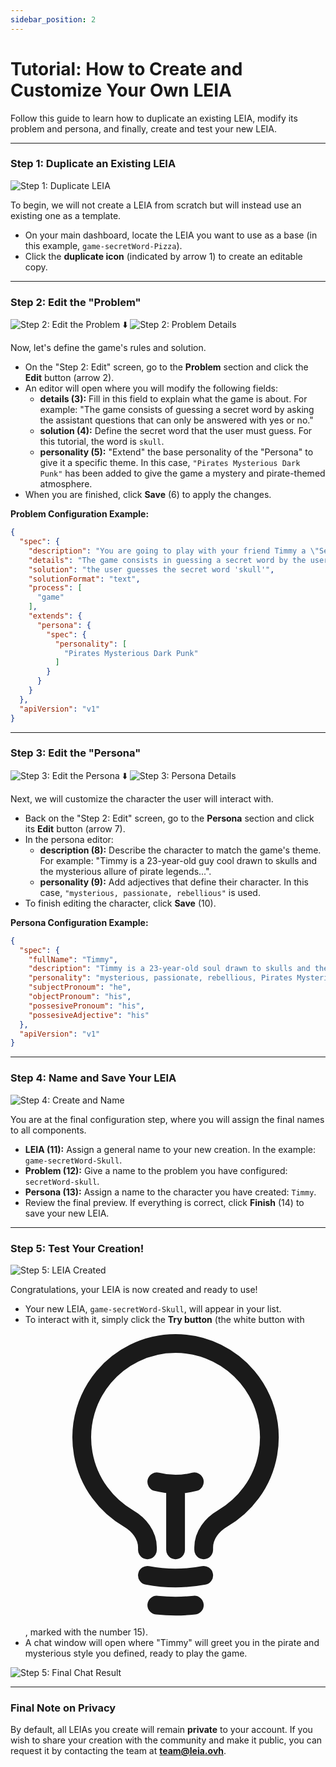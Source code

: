 ```yaml
---
sidebar_position: 2
---
```


# Tutorial: How to Create and Customize Your Own LEIA

Follow this guide to learn how to duplicate an existing LEIA, modify its problem and persona, and finally, create and test your new LEIA.

---

### **Step 1: Duplicate an Existing LEIA**

![Step 1: Duplicate LEIA](./pizza-example/Step1.PNG)

To begin, we will not create a LEIA from scratch but will instead use an existing one as a template.

* On your main dashboard, locate the LEIA you want to use as a base (in this example, `game-secretWord-Pizza`).
* Click the **duplicate icon** (indicated by arrow 1) to create an editable copy.


---

### **Step 2: Edit the "Problem"**

![Step 2: Edit the Problem](./pizza-example/Step2.PNG)
⬇️
![Step 2: Problem Details](./pizza-example/Step3.PNG)

Now, let's define the game's rules and solution.

* On the "Step 2: Edit" screen, go to the **Problem** section and click the **Edit** button (arrow 2).
* An editor will open where you will modify the following fields:
    * **details (3):** Fill in this field to explain what the game is about. For example: "The game consists of guessing a secret word by asking the assistant questions that can only be answered with yes or no."
    * **solution (4):** Define the secret word that the user must guess. For this tutorial, the word is `skull`.
    * **personality (5):** "Extend" the base personality of the "Persona" to give it a specific theme. In this case, `"Pirates Mysterious Dark Punk"` has been added to give the game a mystery and pirate-themed atmosphere.
* When you are finished, click **Save** (6) to apply the changes.

**Problem Configuration Example:**

```json
{
  "spec": {
    "description": "You are going to play with your friend Timmy a \"Secret Word\" game. Your friend can answer only yes or no. Good luck!",
    "details": "The game consists in guessing a secret word by the user, during the game only yes or no questions should be allowed. The AI assistant can't say the secret word explicitly  until the user guesses it.",
    "solution": "the user guesses the secret word 'skull'",
    "solutionFormat": "text",
    "process": [
      "game"
    ],
    "extends": {
      "persona": {
        "spec": {
          "personality": [
            "Pirates Mysterious Dark Punk"
          ]
        }
      }
    }
  },
  "apiVersion": "v1"
}
```



---

### **Step 3: Edit the "Persona"**

![Step 3: Edit the Persona](./pizza-example/Step4.PNG)
⬇️
![Step 3: Persona Details](./pizza-example/Step5.PNG)

Next, we will customize the character the user will interact with.

* Back on the "Step 2: Edit" screen, go to the **Persona** section and click its **Edit** button (arrow 7).
* In the persona editor:
    * **description (8):** Describe the character to match the game's theme. For example: "Timmy is a 23-year-old guy cool drawn to skulls and the mysterious allure of pirate legends...".
    * **personality (9):** Add adjectives that define their character. In this case, `"mysterious, passionate, rebellious"` is used.
* To finish editing the character, click **Save** (10).

**Persona Configuration Example:**

```json
{
  "spec": {
    "fullName": "Timmy",
    "description": "Timmy is a 23-year-old soul drawn to skulls and the mysterious allure of pirate legends, while also enjoying parties and spending time with friends. Timmy is passionate and friendly, yet carries an enigmatic vibe.",
    "personality": "mysterious, passionate, rebellious, Pirates Mysterious Dark Punk",
    "subjectPronoum": "he",
    "objectPronoum": "his",
    "possesivePronoum": "his",
    "possesiveAdjective": "his"
  },
  "apiVersion": "v1"
}
```



---

### **Step 4: Name and Save Your LEIA**

![Step 4: Create and Name](./pizza-example/Step6.PNG)

You are at the final configuration step, where you will assign the final names to all components.

* **LEIA (11):** Assign a general name to your new creation. In the example: `game-secretWord-Skull`.
* **Problem (12):** Give a name to the problem you have configured: `secretWord-skull`.
* **Persona (13):** Assign a name to the character you have created: `Timmy`.
* Review the final preview. If everything is correct, click **Finish** (14) to save your new LEIA.



---

### **Step 5: Test Your Creation!**

![Step 5: LEIA Created](./pizza-example/Step7.PNG)

Congratulations, your LEIA is now created and ready to use!

* Your new LEIA, `game-secretWord-Skull`, will appear in your list.
* To interact with it, simply click the **Try button** (the white button with <svg xmlns="http://www.w3.org/2000/svg" fill="none" viewBox="0 0 24 24" stroke-width="1.5" stroke="currentColor" class="size-6">
  <path stroke-linecap="round" stroke-linejoin="round" d="M12 18v-5.25m0 0a6.01 6.01 0 0 0 1.5-.189m-1.5.189a6.01 6.01 0 0 1-1.5-.189m3.75 7.478a12.06 12.06 0 0 1-4.5 0m3.75 2.383a14.406 14.406 0 0 1-3 0M14.25 18v-.192c0-.983.658-1.823 1.508-2.316a7.5 7.5 0 1 0-7.517 0c.85.493 1.509 1.333 1.509 2.316V18" /></svg>, marked with the number 15).
* A chat window will open where "Timmy" will greet you in the pirate and mysterious style you defined, ready to play the game.

![Step 5: Final Chat Result](./pizza-example/Step8.PNG)

---

### **Final Note on Privacy**

By default, all LEIAs you create will remain **private** to your account. If you wish to share your creation with the community and make it public, you can request it by contacting the team at **team@leia.ovh**.
